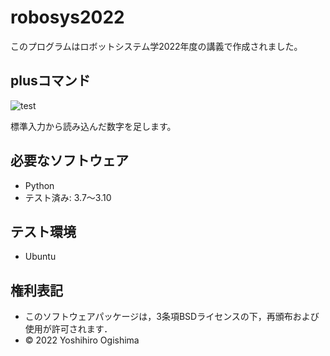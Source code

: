 # robosys2022
このプログラムはロボットシステム学2022年度の講義で作成されました。

## plusコマンド
![test](https://github.com/ogi-y/robosys2022/actions/workflows/test.yml/badge.svg)

標準入力から読み込んだ数字を足します。

## 必要なソフトウェア
* Python
 * テスト済み: 3.7～3.10

## テスト環境
* Ubuntu

## 権利表記
* このソフトウェアパッケージは，3条項BSDライセンスの下，再頒布および使用が許可されます．
* © 2022 Yoshihiro Ogishima
